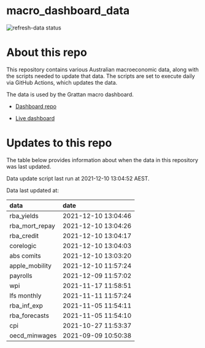 
<!-- README.md is generated from README.Rmd. Please edit that file -->

# macro\_dashboard\_data

<!-- badges: start -->

![refresh-data
status](https://github.com/grattan/macro_dashboard_data/workflows/refresh-data/badge.svg)

<!-- badges: end -->

# About this repo

This repository contains various Australian macroeconomic data, along
with the scripts needed to update that data. The scripts are set to
execute daily via GitHub Actions, which updates the data.

The data is used by the Grattan macro dashboard.

  - [Dashboard repo](https://github.com/grattan/macrodashboard)

  - [Live dashboard](https://mattcowgill.shinyapps.io/macrodashboard/)

# Updates to this repo

The table below provides information about when the data in this
repository was last updated.

Data update script last run at 2021-12-10 13:04:52 AEST.

Data last updated at:

| data             | date                |
| :--------------- | :------------------ |
| rba\_yields      | 2021-12-10 13:04:46 |
| rba\_mort\_repay | 2021-12-10 13:04:26 |
| rba\_credit      | 2021-12-10 13:04:17 |
| corelogic        | 2021-12-10 13:04:03 |
| abs comits       | 2021-12-10 13:03:20 |
| apple\_mobility  | 2021-12-10 11:57:24 |
| payrolls         | 2021-12-09 11:57:02 |
| wpi              | 2021-11-17 11:58:51 |
| lfs monthly      | 2021-11-11 11:57:24 |
| rba\_inf\_exp    | 2021-11-05 11:54:11 |
| rba\_forecasts   | 2021-11-05 11:54:10 |
| cpi              | 2021-10-27 11:53:37 |
| oecd\_minwages   | 2021-09-09 10:50:38 |
